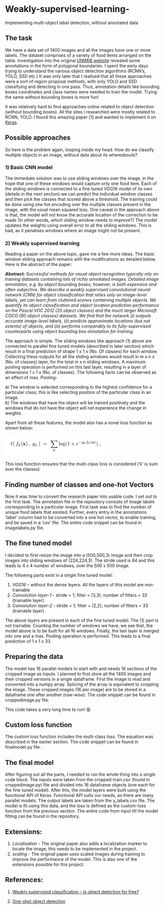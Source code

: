 # Weakly-supervised-learning-

Implementing multi-object label detection, without annotated data 

## The task 
 
We have a data set of 1400 images and all the images have one or more labels. The dataset comprises of a variety of food items arranged on the table. Investigation into the original [UNIMIB website](http://www.ivl.disco.unimib.it/activities/food-recognition/) revealed some annotations in the form of polygonal boundaries. I spent the early days trying to understand the various object detection algorithms (RCNN’s, YOLO, SSD etc.) It was only later that I realised that all these approaches were a sort of region proposal methods, with only YOLO and SSD classifying and detecting in one pass. Thus, annotation details like bounding boxes coordinates and class names were needed to train the model. Trying the same without bounding boxes is more fun! 
 
It was relatively hard to find approaches online related to object detection (without bounding boxes). All the sites I researched were mostly related to RCNN, YOLO. I found this amazing paper [1] and wanted to implement it on [Keras](https://keras.io/).   

## Possible approaches

So here is the problem again, looping inside my head. How do we classify multiple objects in an image, without data about its whereabouts? 

### 1) Basic CNN model

The immediate solution was to use sliding windows over the image, in the hope that one of these windows would capture only one food item. Each of the sliding windows is connected to a fine tuned VGG16 model of its own (details in the next section) we can predict the individual window classes and then pick the classes that scored above a threshold. The training could be done using one hot encoding over the multiple classes present in the image, with the usual mean squared loss. One caveat in the approach above is that, the model will not know the accurate location of the correction to be made (In other words, which sliding window needs to improve?) The model updates the weights using overall error to all the sliding windows. This is bad, as it penalises windows where an image might not be present. 

### 2)	Weakly supervised learning 

Reading a paper on the above topic, gave me a few more ideas. The basic window sliding approach remains with the modifications as detailed below. Here is the abstract of the paper: 

**_Abstract:_** _Successful methods for visual object recognition typically rely on training datasets containing lots of richly annotated images. Detailed image annotation, e.g. by object bounding boxes, however, is both expensive and often subjective. We describe a weakly supervised convolutional neural network (CNN) for object classification that relies only on image-level labels, yet can learn from cluttered scenes containing multiple objects. We quantify its object classification and object location prediction performance on the Pascal VOC 2012 (20 object classes) and the much larger Microsoft COCO (80 object classes) datasets. We find that the network (i) outputs accurate image-level labels, (ii) predicts approximate locations (but not extents) of objects, and (iii) performs comparably to its fully-supervised counterparts using object bounding box annotation for training._

The approach is simple. The sliding windows like approach (1) above are connected to parallel fine tuned models (described in later section) which result in a final prediction of shape 1 x 1 x (No. Of classes) for each window. 
 Collecting these outputs for all the sliding windows would result in m x n x (No. of classes) layer, for the total m x n sliding windows. 
A maximum pooling operation is performed on this last layer, resulting in a layer of dimensions 1 x 1 x (No. of classes). The following facts can be observed as an effect of max. Pooling-

a)	The window is selected corresponding to the highest confidence for a particular class; this is like selecting position of the particular class in an image.  
b)	The windows that have the object will be trained positively and the windows that do not have the object will not experience the change in weights.  

Apart from all these features, the model also has a novel loss function as shown below:
 
 
<img src="voni.JPG" > 

 
 This loss function ensures that the multi-class loss is considered (‘k’ is sum over the classes) 



## Finding number of classes and one-hot Vectors 

Now it was time to convert the research paper into usable code. I set out to the first task. The annotation file in the repository consists of image labels corresponding to a particular image. First task was to find the number of unique food labels that existed. Further, every entry in the annotations ‘label’ column had to be converted into a one hot vector, to enable training, and be saved in a ‘csv’ file. The entire code snippet can be found in imagelabels.py file. 


## The fine tuned model

I decided to first resize the image into a (500,500,3) image and then crop images into sliding windows of (224,224,3). The stride used is 64 and this leads to 4 x 4 number of windows, over the 500 x 500 image. 

The following parts exist in a single fine tuned model: 

1)	*VGG16* – without the dense layers. All the layers of this model are non-trainable
2)	*Convolution layer-1* - stride = 1; filter = (3,3); number of filters = 33 (trainable layer)
3)	*Convolution layer-2* - stride = 1; filter = (2,2); number of filters = 33 (trainable layer)

The above layers are present in each of the fine tuned model. The (1) part is not trainable. Counting the number of windows we have, we see that, the model above is to be built for all 16 windows. Finally, the last layer is merged into one and a max. Pooling operation is performed. This leads to a final prediction of 1 x 1 x 33. 

## Preparing the data

The model has 16 parallel models to start with and needs 16 sections of the cropped image as inputs. I planned to first store all the 1400 images and their cropped versions in a single dataframe. First the image is read and converted into a numpy array. Splicing of the array is equivalent to cropping the image. These cropped images (16 per image) are to be stored in a dataframe one after another (row-wise). The code snippet can be found in croppedimage.py file.  
 
This code takes a very long time to run! :anguished:

## Custom loss function 

The custom loss function includes the multi-class loss. The equation was described in the earlier section. The code snippet can be found in finalmodel.py file.  

## The final model 

After figuring out all the parts, I needed to run the whole thing into a single code block. The inputs were taken from the cropped-train.csv (found in croppedimage.py) file and divided into 16 dataframe objects (one each for the fine tuned model). After this, the model layers were built using the functional API of Keras. Functional API suits our needs, as there are many parallel models. The output labels are taken from the y_labels.csv file. The model is fit using this data, and the loss is defined as the custom-loss function from the previous section. The entire code from input till the model fitting can be found in the repository. 

##  Extensions: 

1) *Localisation* - The original paper also adds a localization marker to locate the image, this needs to be implemented in the project. 
2) *scaling* - The original paper uses scaled images during training to improve the performance of the model. This is also one of the extensions possible for this project. 

## References:  

1)	[Weakly supervised classification – Is object detection for free?](https://www.cv-foundation.org/openaccess/content_cvpr_2015/papers/Oquab_Is_Object_Localization_2015_CVPR_paper.pdf)

2)	[One-shot object detection](https://machinethink.net/blog/object-detection/) 
 

